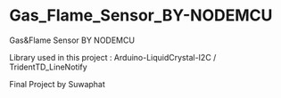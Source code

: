 # Gas_Flame_Sensor_BY-NODEMCU

Gas&Flame Sensor BY NODEMCU

Library used in this project : Arduino-LiquidCrystal-I2C / 
                               TridentTD_LineNotify
                               
Final Project by Suwaphat
